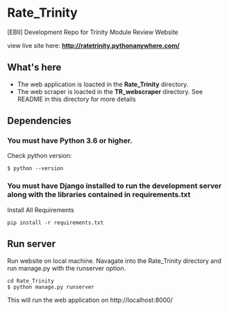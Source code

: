 # Rate_Trinity
[EBII] Development Repo for Trinity Module Review Website

view live site here: **http://ratetrinity.pythonanywhere.com/**

## What's here
* The web application is loacted in the **Rate_Trinity** directory.
* The web scraper is loacted in the **TR_webscraper** directory. See README in this directory for more details

## Dependencies
### You must have Python 3.6 or higher.
Check python version:
```
$ python --version
```
###  You must have Django installed to run the development server along with the libraries contained in requirements.txt
Install All Requirements
```
pip install -r requirements.txt
```

## Run server
Run website on local machine.
Navagate into the Rate_Trinity directory and run manage.py with the runserver option.
```
cd Rate_Trinity
$ python manage.py runserver
```
This will run the web application on http://localhost:8000/
